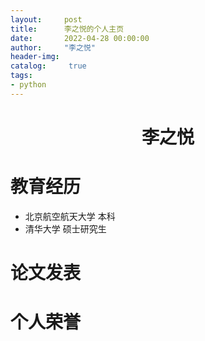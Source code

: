 ```yaml
---
layout:		post
title: 		李之悦的个人主页
date: 		2022-04-28 00:00:00
author:		"李之悦"
header-img: 	
catalog:	 true
tags:
- python
---
```



# <center> 李之悦

# 教育经历
- 北京航空航天大学 本科
- 清华大学 硕士研究生

# 论文发表

# 个人荣誉